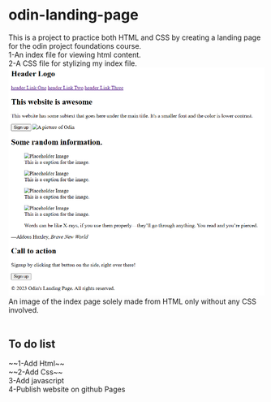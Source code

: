 # odin-landing-page
This is a project to practice both HTML and CSS by creating a landing page for the odin project foundations course.  
1-An index file for viewing html content.<br/>
2-A CSS file for stylizing my index file.
![An image of the index page solely made from HTML only without any CSS involved](https://github.com/WizCodeDesign/odin-landing-page/blob/main/Images/html_only.PNG)<br/>
An image of the index page solely made from HTML only without any CSS involved.
<br/>
<br/>
<h2>To do list</h2>
  ~~1-Add Html~~<br/>
  ~~2-Add Css~~<br/>
  3-Add javascript<br/>
  4-Publish website on github Pages<br/>